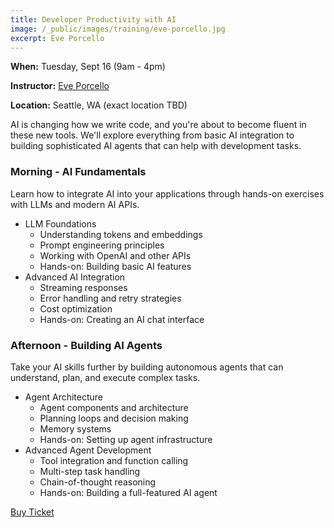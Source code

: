 ```yaml
---
title: Developer Productivity with AI
image: /_public/images/training/eve-porcello.jpg
excerpt: Eve Porcello
---
```

**When:** Tuesday, Sept 16 (9am - 4pm)

**Instructor:** [Eve Porcello](https://twitter.com/eveporcello)

**Location:** Seattle, WA (exact location TBD)


AI is changing how we write code, and you're about to become fluent in these new tools. We'll explore everything from basic AI integration to building sophisticated AI agents that can help with development tasks.

### Morning - AI Fundamentals

Learn how to integrate AI into your applications through hands-on exercises with LLMs and modern AI APIs.

- LLM Foundations
    - Understanding tokens and embeddings
    - Prompt engineering principles
    - Working with OpenAI and other APIs
    - Hands-on: Building basic AI features
- Advanced AI Integration
    - Streaming responses
    - Error handling and retry strategies
    - Cost optimization
    - Hands-on: Creating an AI chat interface

### Afternoon - Building AI Agents

Take your AI skills further by building autonomous agents that can understand, plan, and execute complex tasks.

- Agent Architecture
    - Agent components and architecture
    - Planning loops and decision making
    - Memory systems
    - Hands-on: Setting up agent infrastructure
- Advanced Agent Development
    - Tool integration and function calling
    - Multi-step task handling
    - Chain-of-thought reasoning
    - Hands-on: Building a full-featured AI agent

<div class="cta"><a href="/2025/tickets">Buy Ticket</a></div>
